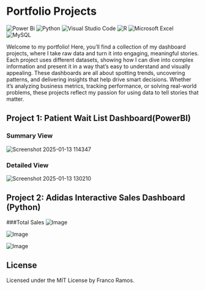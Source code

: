 # Portfolio Projects
![Power Bi](https://img.shields.io/badge/power_bi-F2C811?style=for-the-badge&logo=powerbi&logoColor=black)
![Python](https://img.shields.io/badge/python-3670A0?style=for-the-badge&logo=python&logoColor=ffdd54)
![Visual Studio Code](https://img.shields.io/badge/Visual%20Studio%20Code-0078d7.svg?style=for-the-badge&logo=visual-studio-code&logoColor=white)
![R](https://img.shields.io/badge/r-%23276DC3.svg?style=for-the-badge&logo=r&logoColor=white)
![Microsoft Excel](https://img.shields.io/badge/Microsoft_Excel-217346?style=for-the-badge&logo=microsoft-excel&logoColor=white)
![MySQL](https://img.shields.io/badge/mysql-4479A1.svg?style=for-the-badge&logo=mysql&logoColor=white)


Welcome to my portfolio! Here, you’ll find a collection of my dashboard projects, where I take raw data and turn it into engaging, meaningful stories. Each project uses different datasets, showing how I can dive into complex information and present it in a way that’s easy to understand and visually appealing. These dashboards are all about spotting trends, uncovering patterns, and delivering insights that help drive smart decisions. Whether it’s analyzing business metrics, tracking performance, or solving real-world problems, these projects reflect my passion for using data to tell stories that matter.

## Project 1: Patient Wait List Dashboard(PowerBI)

### Summary View
![Screenshot 2025-01-13 114347](https://github.com/user-attachments/assets/5d1f2cdc-6812-43a1-bd3e-eacecc63b2e6)

### Detailed View 
![Screenshot 2025-01-13 130210](https://github.com/user-attachments/assets/3ccb04e1-3a2c-4db4-846e-da5233d2ebbe)


## Project 2: Adidas Interactive Sales Dashboard (Python)

###Total Sales
![Image](https://github.com/user-attachments/assets/36d12bc8-e674-4ca7-972f-d1bbf1e36991)

![Image](https://github.com/user-attachments/assets/57c3d730-1da3-4b4f-b73b-c1d80519e6cb)

![Image](https://github.com/user-attachments/assets/e7aa4dce-3aca-4b07-9547-90f01610a284)

## License

Licensed under the MIT License by Franco Ramos.
